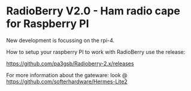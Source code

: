 # RadioBerry V2.0 - Ham radio cape for Raspberry PI

New development is focussing on the rpi-4.

How to setup your raspberry PI to work with RadioBerry use the release:

https://github.com/pa3gsb/Radioberry-2.x/releases

For more information about the gateware: look @ https://github.com/softerhardware/Hermes-Lite2
